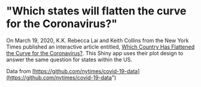 # "Which states will flatten the curve for the Coronavirus?"
      
On March 19, 2020, K.K. Rebecca Lai and Keith Collins from the New York Times published an interactive article entitled,
[Which Country Has Flattened the Curve for the Coronavirus?](https://www.nytimes.com/interactive/2020/03/19/world/coronavirus-flatten-the-curve-countries.html). This Shiny app uses their plot design to answer the same question for states within the US.

Data from [https://github.com/nytimes/covid-19-data](https://github.com/nytimes/covid-19-data")